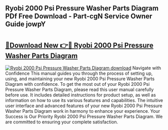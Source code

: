 ## Ryobi 2000 Psi Pressure Washer Parts Diagram PDf Free Download - Part-cgN Service Owner Guide jowpY

# <h2><a href="http://dfqd0y.blite.top/?on=Ryobi+2000+Psi+Pressure+Washer+Parts+Diagram">🔗Download New 👉🔴 Ryobi 2000 Psi Pressure Washer Parts Diagram</a></h2>

[![Ryobi 2000 Psi Pressure Washer Parts Diagram download](https://i.imgur.com/lujVjoI.png)](http://dfqd0y.blite.top/?on=Ryobi+2000+Psi+Pressure+Washer+Parts+Diagram)
Navigate with Confidence This manual guides you through the process of setting up, using, and maintaining your new Ryobi 2000 Psi Pressure Washer Parts Diagram with confidence. To get the most out of your Ryobi 2000 Psi Pressure Washer Parts Diagram, please read this user manual carefully before use. It includes detailed instructions for product setup, as well as information on how to use its various features and capabilities. The intuitive user interface and advanced features of your new Ryobi 2000 Psi Pressure Washer Parts Diagram work in harmony to enhance your experience. Your Success is Our Priority Ryobi 2000 Psi Pressure Washer Parts Diagram. We are committed to ensuring your complete satisfaction.
